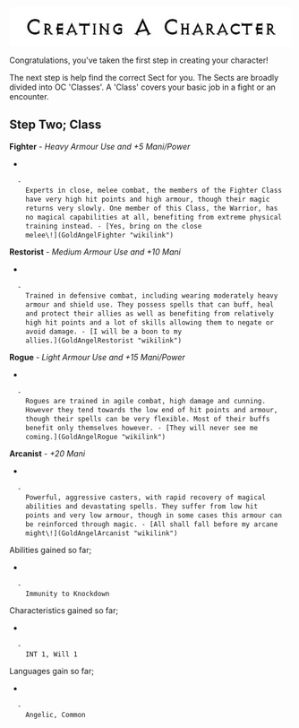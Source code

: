 

<div class="center" style="width: auto; margin-left: auto; margin-right: auto;">

![<File:CharGen.jpg>](CharGen.jpg "File:CharGen.jpg")

</div>

Congratulations, you've taken the first step in creating your
character\!

The next step is help find the correct Sect for you. The Sects are
broadly divided into OC 'Classes'. A 'Class' covers your basic job in a
fight or an encounter.

## **Step Two; Class**

**Fighter** - *Heavy Armour Use and +5 Mani/Power*

  -

      -
        Experts in close, melee combat, the members of the Fighter Class
        have very high hit points and high armour, though their magic
        returns very slowly. One member of this Class, the Warrior, has
        no magical capabilities at all, benefiting from extreme physical
        training instead. - [Yes, bring on the close
        melee\!](GoldAngelFighter "wikilink")

**Restorist** - *Medium Armour Use and +10 Mani*

  -

      -
        Trained in defensive combat, including wearing moderately heavy
        armour and shield use. They possess spells that can buff, heal
        and protect their allies as well as benefiting from relatively
        high hit points and a lot of skills allowing them to negate or
        avoid damage. - [I will be a boon to my
        allies.](GoldAngelRestorist "wikilink")

**Rogue** - *Light Armour Use and +15 Mani/Power*

  -

      -
        Rogues are trained in agile combat, high damage and cunning.
        However they tend towards the low end of hit points and armour,
        though their spells can be very flexible. Most of their buffs
        benefit only themselves however. - [They will never see me
        coming.](GoldAngelRogue "wikilink")

**Arcanist** - *+20 Mani*

  -

      -
        Powerful, aggressive casters, with rapid recovery of magical
        abilities and devastating spells. They suffer from low hit
        points and very low armour, though in some cases this armour can
        be reinforced through magic. - [All shall fall before my arcane
        might\!](GoldAngelArcanist "wikilink")

Abilities gained so far;

  -

      -
        Immunity to Knockdown

Characteristics gained so far;

  -

      -
        INT 1, Will 1

Languages gain so far;

  -

      -
        Angelic, Common